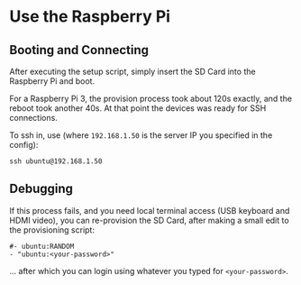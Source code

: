 Use the Raspberry Pi
================

Booting and Connecting
----------------

After executing the setup script, simply insert the SD Card into the Raspberry Pi and boot.

For a Raspberry Pi 3, the provision process took about 120s exactly,
and the reboot took another 40s. At that point the devices was ready for SSH connections.

To ssh in, use (where `192.168.1.50` is the server IP you specified in the config):

    ssh ubuntu@192.168.1.50


Debugging
----------------

If this process fails, and you need local terminal access (USB keyboard and HDMI video),
you can re-provision the SD Card, after making a small edit to the provisioning script:

    #- ubuntu:RANDOM
    - "ubuntu:<your-password>"

... after which you can login using whatever you typed for `<your-password>`.


